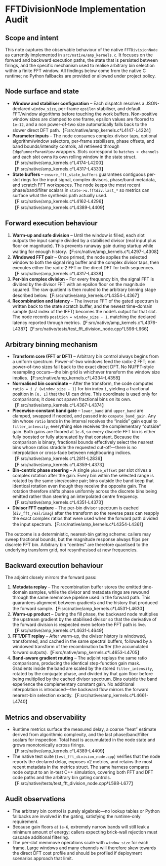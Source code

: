 # FFTDivisionNode Implementation Audit

## Scope and intent
This note captures the observable behaviour of the native `FFTDivisionNode` as currently
implemented in `src/native/amp_kernels.c`. It focuses on the forward and backward execution
paths, the state that is persisted between firings, and the specific mechanism used to realise
arbitrary bin selection within a finite FFT window. All findings below come from the native C
runtime; no Python fallbacks are provided or allowed under project policy.

## Node surface and state
* **Window and stabiliser configuration** – Each dispatch resolves a JSON-declared
  `window_size`, per-frame `epsilon` stabiliser, and default FFT/window algorithms before
  touching the work buffers. Non-positive window sizes are clamped to one frame, epsilon values
  are floored to `1e-12`, and a non power-of-two size automatically falls back to the slower
  direct DFT path.【F:src/native/amp_kernels.c†L4147-L4224】
* **Parameter inputs** – The node consumes complex divisor taps, optional algorithm/window
  selectors, per-frame stabilisers, phase offsets, and band bounds/intensity controls, all
  retrieved through `EdgeRunnerParamView` wrappers. Slots correspond to `batches × channels` and
  each slot owns its own rolling window in the state struct.【F:src/native/amp_kernels.c†L4174-L4200】【F:src/native/amp_kernels.c†L4317-L4333】
* **State buffers** – `ensure_fft_state_buffers` guarantees contiguous per-slot rings for the
  input signal, complex divisors, phase/band metadata, and scratch FFT workspaces. The node keeps
  the most recent phase/band/filter scalars in `state->u.fftdiv.last_*` so metrics can surface
  what the synthesis path actually used.【F:src/native/amp_kernels.c†L4162-L4296】【F:src/native/amp_kernels.c†L4389-L4409】

## Forward execution behaviour
1. **Warm-up and safe division** – Until the window is filled, each slot outputs the input sample
   divided by a stabilised divisor (real input plus floor on magnitude). This prevents runaway
   gain during startup while waiting for enough history.【F:src/native/amp_kernels.c†L4297-L4308】
2. **Windowed FFT pair** – Once primed, the node applies the selected window to both the signal
   ring buffer and the complex divisor taps, then executes either the radix-2 FFT or the direct
   DFT for both sequences.【F:src/native/amp_kernels.c†L4317-L4338】
3. **Per-bin complex division** – For every frequency bin, the signal FFT is divided by the
   divisor FFT with an epsilon floor on the magnitude squared. The raw quotient is then routed to
   the arbitrary binning stage described below.【F:src/native/amp_kernels.c†L4354-L4367】
4. **Recombination and latency** – The inverse FFT of the gated spectrum is written back to the
   state scratch buffer, and the newest time-domain sample (last index of the IFFT) becomes the
   node’s output for that slot. The node records `position = window_size - 1`, matching the
   declared latency reported through metrics.【F:src/native/amp_kernels.c†L4376-L4387】【F:src/native/tests/test_fft_division_node.cpp†L598-L666】

## Arbitrary binning mechanism
* **Transform core (FFT or DFT)** – Arbitrary bin control always begins from a uniform spectrum.
  Power-of-two windows feed the radix-2 FFT; non power-of-two sizes fall back to the exact direct
  DFT. No NUFFT-style resampling occurs—the bin grid is whichever transform the window size
  implies.【F:src/native/amp_kernels.c†L4334-L4358】
* **Normalised bin coordinate** – After the transform, the code computes `ratio = i /
  (window_size - 1)` for bin index `i`, yielding a fractional position in `[0, 1]` that the UI can
  drive. This coordinate is used only for comparisons; it does not spawn fractional bins on its
  own.【F:src/native/amp_kernels.c†L4367-L4374】
* **Piecewise-constant band gate** – `lower_band` and `upper_band` are clamped, swapped if needed,
  and passed into `compute_band_gain`. Any bin whose `ratio` lands in the interval receives the
  “inside” gain equal to `filter_intensity`; everything else receives the complementary
  “outside” gain. Both gains are floored at `1e-6`, so every discrete FFT bin is either fully
  boosted or fully attenuated by that constant. Because the comparison is binary, fractional
  bounds effectively select the nearest bins whose ratios straddle the requested cut-off—there is
  no interpolation or cross-fade between neighbouring indices.【F:src/native/amp_kernels.c†L2811-L2836】【F:src/native/amp_kernels.c†L4359-L4373】
* **Bin-centric phase steering** – A single `phase_offset` per slot drives a complex rotation after
  the gain. Every bin within the selected range is rotated by the same sine/cosine pair; bins
  outside the band keep that identical rotation even though they receive the opposite gain. The
  rotation therefore shifts phase uniformly across the discrete bins being emitted rather than
  steering an interpolated centre frequency.【F:src/native/amp_kernels.c†L4351-L4373】
* **Divisor FFT capture** – The per-bin divisor spectrum is cached (`div_fft_real/imag`) after the
  transform so the reverse pass can reapply the exact complex ratios that were used when the
  forward path divided the input spectrum.【F:src/native/amp_kernels.c†L4354-L4361】

The outcome is a deterministic, nearest-bin gating scheme: callers may sweep fractional bounds,
but the magnitude response always flips per discrete FFT bin. Arbitrary bin “centres” are
therefore quantised to the underlying transform grid, not resynthesised at new frequencies.

## Backward execution behaviour
The adjoint closely mirrors the forward pass:
1. **Metadata replay** – The recombination buffer stores the emitted time-domain samples, while
   the divisor and metadata rings are rewound through the same memmove pipeline used in the
   forward path. This guarantees alignment between gradients and the history that produced the
   forward sample.【F:src/native/amp_kernels.c†L4531-L4630】
2. **Warm-up product** – During the fill phase, the backward node multiplies the upstream gradient
   by the stabilised divisor so that the derivative of the forward division is respected even
   before the FFT path is live.【F:src/native/amp_kernels.c†L4631-L4649】
3. **FFT/DFT replay** – After warm-up, the divisor history is windowed, transformed, and cached in
   the same spectral buffers, followed by a windowed transform of the recombination buffer (the
   accumulated forward outputs).【F:src/native/amp_kernels.c†L4653-L4705】
4. **Band-aware gradient routing** – The adjoint replays the same ratio comparisons, producing the
   identical step-function gain mask. Gradients inside the band are scaled by the stored
   `filter_intensity`, rotated by the conjugate phase, and divided by that gain floor before being
   multiplied by the cached divisor spectrum. Bins outside the band experience the complementary
   constant gain. No additional interpolation is introduced—the backward flow mirrors the forward
   nearest-bin selection exactly.【F:src/native/amp_kernels.c†L4661-L4740】

## Metrics and observability
* Runtime metrics surface the measured delay, a coarse “heat” estimate derived from algorithmic
  complexity, and the last phase/band/filter scalars for inspection. Total heat is accumulated in
  the node state and grows monotonically across firings.【F:src/native/amp_kernels.c†L4389-L4409】
* The native test suite (`test_fft_division_node.cpp`) verifies that the node reports the declared
  delay, exposes v2 metrics, and retains the most recent metadata in the metrics struct. The same
  harness compares node output to an in-test C++ simulation, covering both FFT and DFT code paths
  and the arbitrary bin gating controls.【F:src/native/tests/test_fft_division_node.cpp†L598-L677】

## Audit observations
* The arbitrary bin control is purely algebraic—no lookup tables or Python fallbacks are involved
  in the gating, satisfying the runtime-only requirement.
* Because gain floors at `1e-6`, extremely narrow bands will still leak a minimum amount of energy;
  callers expecting brick-wall rejection must cascade additional filtering.
* The per-slot memmove operations scale with `window_size` for each frame. Large windows and many
  channels will therefore skew towards the direct DFT cost profile and should be profiled if
  deployment scenarios approach that limit.


